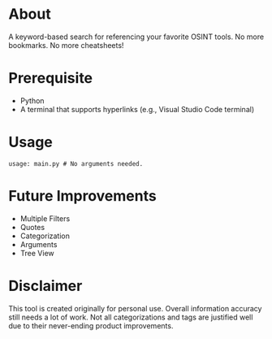 # About
A keyword-based search for referencing your favorite OSINT tools. No more bookmarks. No more cheatsheets!

# Prerequisite
* Python
* A terminal that supports hyperlinks (e.g., Visual Studio Code terminal)

# Usage
```
usage: main.py # No arguments needed.
```

# Future Improvements
* Multiple Filters
* Quotes
* Categorization
* Arguments
* Tree View

# Disclaimer
This tool is created originally for personal use. Overall information accuracy still needs a lot of work.
Not all categorizations and tags are justified well due to their never-ending product improvements.
